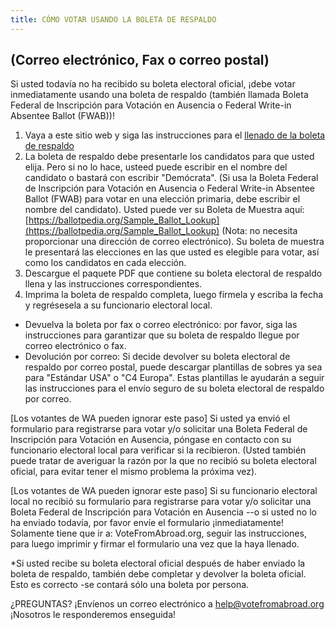 ```yaml
---
title: CÓMO VOTAR USANDO LA BOLETA DE RESPALDO
---
```

## (Correo electrónico, Fax o correo postal)

Si usted todavía no ha recibido su boleta electoral oficial, ¡debe votar inmediatamente usando una boleta de respaldo (también llamada Boleta Federal de Inscripción para Votación en Ausencia o Federal Write-in Absentee Ballot (FWAB))!

1. Vaya a este sitio web y siga las instrucciones para el [llenado de la boleta de respaldo](https://www.fvap.gov/fwab-privacy-notice)
2. La boleta de respaldo debe presentarle los candidatos para que usted elija. Pero si no lo hace, usteed puede escribir en el nombre del candidato o bastará con escribir "Demócrata". (Si usa la Boleta Federal de Inscripción para Votación en Ausencia o Federal Write-in Absentee Ballot (FWAB) para votar en una elección primaria, debe escribir el nombre del candidato). Usted puede ver su Boleta de Muestra aquí: [https://ballotpedia.org/Sample_Ballot_Lookup](https://ballotpedia.org/Sample_Ballot_Lookup) (Nota: no necesita proporcionar una dirección de correo electrónico). Su boleta de muestra le presentará las elecciones en las que usted es elegible para votar, así como los candidatos en cada elección.
3. Descargue el paquete PDF que contiene su boleta electoral de respaldo llena y las instrucciones correspondientes.
4. Imprima la boleta de respaldo completa, luego fírmela y escriba la fecha y regrésesela a su funcionario electoral local.

* Devuelva la boleta por fax o correo electrónico: por favor, siga las instrucciones para garantizar que su boleta de respaldo llegue por correo electrónico o fax. 
* Devolución por correo: Si decide devolver su boleta electoral de respaldo por correo postal, puede descargar plantillas de sobres ya sea para "Estándar USA" o "C4 Europa". Estas plantillas le ayudarán a seguir las instrucciones para el envío seguro de su boleta electoral de respaldo por correo. 

\[Los votantes de WA pueden ignorar este paso] Si usted ya envió el formulario para registrarse para votar y/o solicitar una Boleta Federal de Inscripción para Votación en Ausencia, póngase en contacto con su funcionario electoral local para verificar si la recibieron. (Usted también puede tratar de averiguar la razón por la que no recibió su boleta electoral oficial, para evitar tener el mismo problema la próxima vez).

\[Los votantes de WA pueden ignorar este paso] Si su funcionario electoral local no recibió su formulario para registrarse para votar y/o solicitar una Boleta Federal de Inscripción para Votación en Ausencia --o si usted no lo ha enviado todavía, por favor envíe el formulario ¡inmediatamente! Solamente tiene que ir a: VoteFromAbroad.org, seguir las instrucciones, para luego imprimir y firmar el formulario una vez que la haya llenado.

\*Si usted recibe su boleta electoral oficial después de haber enviado la boleta de respaldo, también debe completar y devolver la boleta oficial. Esto es correcto -se contará sólo una boleta por persona.

¿PREGUNTAS? ¡Envíenos un correo electrónico a help@votefromabroad.org ¡Nosotros le responderemos enseguida!